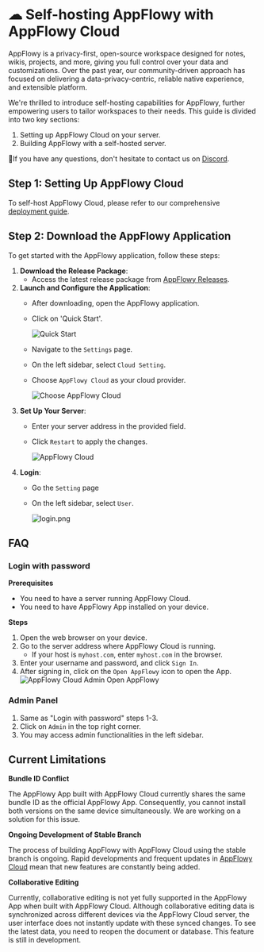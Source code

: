 # ☁ Self-hosting AppFlowy with AppFlowy Cloud

AppFlowy is a privacy-first, open-source workspace designed for notes, wikis, projects, and more, giving you full control over your data and customizations. Over the past year, our community-driven approach has focused on delivering a data-privacy-centric, reliable native experience, and extensible platform.

We're thrilled to introduce self-hosting capabilities for AppFlowy, further empowering users to tailor workspaces to their needs. This guide is divided into two key sections:

1. Setting up AppFlowy Cloud on your server.
2. Building AppFlowy with a self-hosted server.

🙏If you have any questions, don't hesitate to contact us on [Discord](https://discord.gg/9Q2xaN37tV).

## Step 1: Setting Up AppFlowy Cloud

To self-host AppFlowy Cloud, please refer to our comprehensive [deployment guide](https://github.com/AppFlowy-IO/AppFlowy-Cloud/blob/main/doc/DEPLOYMENT.md).

## Step 2: Download the AppFlowy Application

To get started with the AppFlowy application, follow these steps:

1. **Download the Release Package**:
   * Access the latest release package from [AppFlowy Releases](https://github.com/AppFlowy-IO/AppFlowy/releases).
2. **Launch and Configure the Application**:
   * After downloading, open the AppFlowy application.
   *   Click on 'Quick Start'.

       ![Quick Start](../assets/quick\_start.png)
   * Navigate to the `Settings` page.
   * On the left sidebar, select `Cloud Setting`.
   *   Choose `AppFlowy Cloud` as your cloud provider.

       ![Choose AppFlowy Cloud](../assets/choose\_appflowy\_cloud.png)
3. **Set Up Your Server**:
   * Enter your server address in the provided field.
   *   Click `Restart` to apply the changes.

       ![AppFlowy Cloud](../assets/fill\_appflowy\_cloud.png)
4. **Login**:
   * Go the `Setting` page
   *   On the left sidebar, select `User`.

       ![login.png](../assets/login\_page.png)

## FAQ
### Login with password

**Prerequisites**
- You need to have a server running AppFlowy Cloud.
- You need to have AppFlowy App installed on your device.

**Steps**
1. Open the web browser on your device.
2. Go to the server address where AppFlowy Cloud is running.
   * If your host is `myhost.com`, enter `myhost.com` in the browser.
3. Enter your username and password, and click `Sign In`.
4. After signing in, click on the `Open AppFlowy` icon to open the App.
![AppFlowy Cloud Admin Open AppFlowy](../assets/open\_appflowy.png)

### Admin Panel
1. Same as "Login with password" steps 1-3.
2. Click on `Admin` in the top right corner.
3. You may access admin functionalities in the left sidebar.

## Current Limitations

**Bundle ID Conflict**

The AppFlowy App built with AppFlowy Cloud currently shares the same bundle ID as the official AppFlowy App. Consequently, you cannot install both versions on the same device simultaneously. We are working on a solution for this issue.

**Ongoing Development of Stable Branch**

The process of building AppFlowy with AppFlowy Cloud using the stable branch is ongoing. Rapid developments and frequent updates in [AppFlowy Cloud](https://github.com/AppFlowy-IO/AppFlowy-Cloud) mean that new features are constantly being added.

**Collaborative Editing**

Currently, collaborative editing is not yet fully supported in the AppFlowy App when built with AppFlowy Cloud. Although collaborative editing data is synchronized across different devices via the AppFlowy Cloud server, the user interface does not instantly update with these synced changes. To see the latest data, you need to reopen the document or database. This feature is still in development.
